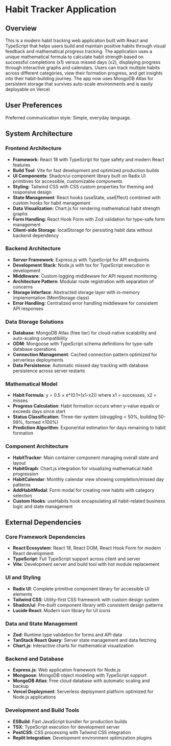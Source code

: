 # Habit Tracker Application

## Overview

This is a modern habit tracking web application built with React and TypeScript that helps users build and maintain positive habits through visual feedback and mathematical progress tracking. The application uses a unique mathematical formula to calculate habit strength based on successful completions (x1) versus missed days (x2), displaying progress through interactive graphs and calendars. Users can track multiple habits across different categories, view their formation progress, and get insights into their habit-building journey. The app now uses MongoDB Atlas for persistent storage that survives auto-scale environments and is easily deployable on Vercel.

## User Preferences

Preferred communication style: Simple, everyday language.

## System Architecture

### Frontend Architecture
- **Framework**: React 18 with TypeScript for type safety and modern React features
- **Build Tool**: Vite for fast development and optimized production builds
- **UI Components**: Shadcn/ui component library built on Radix UI primitives for accessible, customizable components
- **Styling**: Tailwind CSS with CSS custom properties for theming and responsive design
- **State Management**: React hooks (useState, useEffect) combined with custom hooks for habit management
- **Data Visualization**: Chart.js for rendering mathematical habit strength graphs
- **Form Handling**: React Hook Form with Zod validation for type-safe form management
- **Client-side Storage**: localStorage for persisting habit data without backend dependency

### Backend Architecture
- **Server Framework**: Express.js with TypeScript for API endpoints
- **Development Stack**: Node.js with tsx for TypeScript execution in development
- **Middleware**: Custom logging middleware for API request monitoring
- **Architecture Pattern**: Modular route registration with separation of concerns
- **Storage Interface**: Abstracted storage layer with in-memory implementation (MemStorage class)
- **Error Handling**: Centralized error handling middleware for consistent API responses

### Data Storage Solutions
- **Database**: MongoDB Atlas (free tier) for cloud-native scalability and auto-scaling compatibility
- **ODM**: Mongoose with TypeScript schema definitions for type-safe database operations
- **Connection Management**: Cached connection pattern optimized for serverless deployments
- **Data Persistence**: Automatic missed day tracking with database persistence across server restarts

### Mathematical Model
- **Habit Formula**: y = 0.5 × e^(0.1×(x1-x2)) where x1 = successes, x2 = misses
- **Progress Calculation**: Habit formation occurs when y-value equals or exceeds days since start
- **Status Classification**: Three-tier system (struggling < 50%, building 50-99%, formed ≥100%)
- **Prediction Algorithm**: Exponential estimation for days remaining to habit formation

### Component Architecture
- **HabitTracker**: Main container component managing overall state and layout
- **HabitGraph**: Chart.js integration for visualizing mathematical habit progression
- **HabitCalendar**: Monthly calendar view showing completion/missed day patterns
- **AddHabitModal**: Form modal for creating new habits with category selection
- **Custom Hooks**: useHabits hook encapsulating all habit-related business logic and state management

## External Dependencies

### Core Framework Dependencies
- **React Ecosystem**: React 18, React DOM, React Hook Form for modern React development
- **TypeScript**: Full TypeScript support across client and server
- **Vite**: Development server and build tool with hot module replacement

### UI and Styling
- **Radix UI**: Complete primitive component library for accessible UI elements
- **Tailwind CSS**: Utility-first CSS framework with custom design system
- **Shadcn/ui**: Pre-built component library with consistent design patterns
- **Lucide React**: Modern icon library for UI icons

### Data and State Management
- **Zod**: Runtime type validation for forms and API data
- **TanStack React Query**: Server state management and data fetching
- **Chart.js**: Interactive charts for mathematical visualization

### Backend and Database
- **Express.js**: Web application framework for Node.js
- **Mongoose**: MongoDB object modeling with TypeScript support
- **MongoDB Atlas**: Free cloud database with automatic scaling and backup
- **Vercel Deployment**: Serverless deployment platform optimized for Node.js applications

### Development and Build Tools
- **ESBuild**: Fast JavaScript bundler for production builds
- **TSX**: TypeScript execution for development server
- **PostCSS**: CSS processing with Tailwind CSS integration
- **Replit Integration**: Development environment optimization plugins